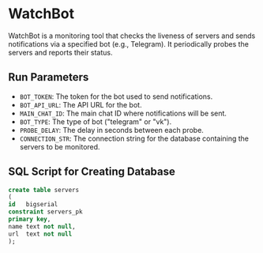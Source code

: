 # WatchBot

WatchBot is a monitoring tool that checks the liveness of servers and sends notifications via a specified bot (e.g., Telegram). It periodically probes the servers and reports their status.

## Run Parameters

- `BOT_TOKEN`: The token for the bot used to send notifications.
- `BOT_API_URL`: The API URL for the bot.
- `MAIN_CHAT_ID`: The main chat ID where notifications will be sent.
- `BOT_TYPE`: The type of bot ("telegram" or "vk").
- `PROBE_DELAY`: The delay in seconds between each probe.
- `CONNECTION_STR`: The connection string for the database containing the servers to be monitored.

## SQL Script for Creating Database

```sql
create table servers
(
id   bigserial
constraint servers_pk
primary key,
name text not null,
url  text not null
);